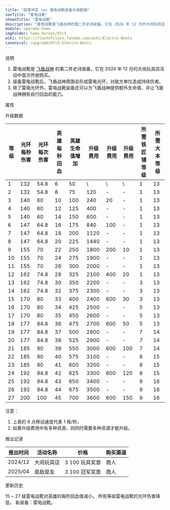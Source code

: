 ```yaml
---
title: "部落冲突 coc 雷电战靴装备升级数据"
navTitle: "雷电战靴"
shownTitle: "雷电战靴"
description: "雷电战靴是飞盾战神的第二件史诗装备，它在 2024 年 12 月的大闹玩具店活动中首次开放购买。装备雷电战靴后，飞盾战神周围会形成雷电光环，对敌方单位造成持续伤害。除了雷电光环外，雷电战靴装备还可以为飞盾战神提供额外生命值，并让飞盾战神拥有自行回血的能力。"
module: upgrade-home
imgFolder: home_heroes/07c5
wiki: https://clashofclans.fandom.com/wiki/Electro_Boots
canonical: /upgrade/07c5-Electro-Boots
---
```


<UnitInfo :folder="$frontmatter.imgFolder" imgSrc="Electro_Boots_info.png" :imgAlt="$frontmatter.navTitle" description="每隔一段时间对飞盾战神附近的一切造成伤害。" />

<SmallTitle>说明</SmallTitle>

1. 雷电战靴是 [飞盾战神](/upgrade/0203-Royal-Champion) 的第二件史诗装备，它在 2024 年 12 月的大闹玩具店活动中首次开放购买。
2. 装备雷电战靴后，飞盾战神周围会形成雷电光环，对敌方单位造成持续伤害。
3. 除了雷电光环外，雷电战靴装备还可以为飞盾战神提供额外生命值，并让飞盾战神拥有自行回血的能力。

<SmallTitle>属性</SmallTitle>

<UnitProperties>
    <UnitProperty pKey="技能类型" pValue="被动技能" />
    <UnitProperty pKey="装备稀有度" pValue="史诗" />
    <UnitProperty pKey="光环半径" pValue="5 格" />
    <UnitProperty pKey="光环攻击速度" pValue="0.4 秒/次" />
</UnitProperties>

<SmallTitle>升级数据</SmallTitle>

<script setup>
const tableExtraInfo = [
    {
        "column": 5,
        "type": "cost",
        "icon": "Shiny_Ore",
        "noGoldPass": true
    },
    {
        "column": 6,
        "type": "cost",
        "icon": "Glowy_Ore",
        "noGoldPass": true
    },
    {
        "column": 7,
        "type": "cost",
        "icon": "Starry_Ore",
        "noGoldPass": true
    }
];
</script>

<UnitTable :tableExtraInfo="tableExtraInfo">

| 等级 |光环<br>每秒伤害|光环<br>每次伤害|英雄<br>每秒回血|英雄<br>生命值增加| 升级费用| 升级费用|升级费用|所需<br>铁匠铺等级|所需<br>大本等级|
|  --- |      ---      |      ---     |      ---      |       ---       |   ---  |   ---  |   --- |       ---       |       ---     |
|   1  |      132      |      54.8    |        6      |        50       |    \   |    \   |   \   |        1        |       13      |
|   2  |      132      |      54.8    |        8      |        75       |   120  |    -   |   -   |        1        |       13      |
|   3  |      140      |      60      |       10      |       100       |   240  |    20  |   -   |        1        |       13      |
|   4  |      140      |      60      |       12      |       125       |   400  |    -   |   -   |        1        |       13      |
|   5  |      140      |      60      |       14      |       150       |   600  |    -   |   -   |        1        |       13      |
|   6  |      147      |      64.8    |       16      |       175       |   840  |   100  |   -   |        1        |       13      |
|   7  |      147      |      64.8    |       18      |       200       |  1120  |    -   |   -   |        1        |       13      |
|   8  |      147      |      64.8    |       20      |       225       |  1440  |    -   |   -   |        1        |       13      |
|   9  |      155      |      70      |       22      |       250       |  1800  |   200  |   10  |        1        |       13      |
|  10  |      155      |      70      |       24      |       275       |  1900  |    -   |   -   |        1        |       13      |
|  11  |      155      |      70      |       26      |       300       |  2000  |    -   |   -   |        1        |       13      |
|  12  |      162      |      74.8    |       28      |       325       |  2100  |   400  |   20  |        1        |       13      |
|  13  |      162      |      74.8    |       30      |       350       |  2200  |    -   |   -   |        3        |       13      |
|  14  |      162      |      74.8    |       32      |       375       |  2300  |    -   |   -   |        3        |       13      |
|  15  |      170      |      80      |       33      |       400       |  2400  |   600  |   30  |        3        |       13      |
|  16  |      170      |      80      |       34      |       425       |  2500  |    -   |   -   |        5        |       13      |
|  17  |      170      |      80      |       35      |       450       |  2600  |    -   |   -   |        5        |       13      |
|  18  |      177      |      84.8    |       36      |       475       |  2700  |   600  |   50  |        5        |       13      |
|  19  |      177      |      84.8    |       37      |       500       |  2800  |    -   |   -   |        7        |       14      |
|  20  |      177      |      84.8    |       38      |       525       |  2900  |    -   |   -   |        7        |       14      |
|  21  |      185      |      90      |       39      |       550       |  3000  |   600  |  100  |        7        |       14      |
|  22  |      185      |      90      |       40      |       575       |  3100  |    -   |   -   |        8        |       15      |
|  23  |      185      |      90      |       41      |       600       |  3200  |    -   |   -   |        8        |       15      |
|  24  |      192      |      94.8    |       42      |       625       |  3300  |   600  |  120  |        8        |       15      |
|  25  |      192      |      94.8    |       43      |       650       |  3400  |    -   |   -   |        9        |       16      |
|  26  |      192      |      94.8    |       44      |       675       |  3500  |    -   |   -   |        9        |       16      |
|  27  |      200      |     100      |       45      |       700       |  3600  |   600  |  150  |        9        |       16      |
</UnitTable>

注意：

1. 上表的 8 点移动速度代表 1 格/秒。
2. 如果升级费用中有多种资源，则同时需要多种资源才能升级。

<SmallTitle>推出记录</SmallTitle>

<UnitTable>

| 推出时间 | 活动名称  |     价格       | 购买渠道 |
|   ---   |    ---    |      ---      |    ---   |
| 2024/12 | 大闹玩具店 | 3 100 玩具奖章 |   商人   |
| 2025/04 |  是敌是友  | 3 100 冠军奖章 |   商人   |
</UnitTable>

<SmallTitle>更新历史</SmallTitle>

<Timeline>
    <TimelineItem date="2025/02/10">
        <TimelineRow>15 ~ 27 级雷电战靴对英雄的每秒回血值减小。</TimelineRow>
        <TimelineRow>所有等级雷电战靴的光环伤害降低。</TimelineRow>
    </TimelineItem>
    <TimelineItem date="2024/12/11">
        <TimelineRow>新装备：雷电战靴。</TimelineRow>
    </TimelineItem>
    <TimelineItem :historyBottom="true" />
</Timeline>